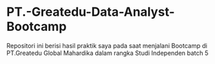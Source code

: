 # PT.-Greatedu-Data-Analyst-Bootcamp
Repositori ini berisi hasil praktik saya pada saat menjalani Bootcamp di PT.Greatedu Global Mahardika dalam rangka Studi Independen batch 5
